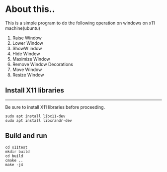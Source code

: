 
# About this.. 

This is a simple program to do the following operation on windows on x11 machine(ubuntu)

1. Raise Window
2. Lower Window
3. ShowW indow
4. Hide Window
5. Maximize Window
6. Remove Window Decorations
7. Move Window
8. Resize Window

## Install X11 libraries
---
Be sure to install X11 libraries before proceeding.

```shell
sudo apt install libx11-dev
sudo apt install libxrandr-dev
```


## Build and run



```shell
cd x11test
mkdir build
cd build
cmake ..
make -j4
```